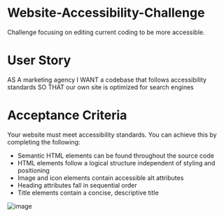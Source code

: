 # Website-Accessibility-Challenge
Challenge focusing on editing current coding to be more accessible.

# User Story

AS A marketing agency
I WANT a codebase that follows accessibility standards
SO THAT our own site is optimized for search engines

# Acceptance Criteria

Your website must meet accessibility standards. You can achieve this by completing the following:

- Semantic HTML elements can be found throughout the source code
- HTML elements follow a logical structure independent of styling and positioning
- Image and icon elements contain accessible alt attributes
- Heading attributes fall in sequential order
- Title elements contain a concise, descriptive title

![image](https://github.com/TamsinLloyd99/Website-Accessibility-Challenge/assets/152029548/6fe10a55-ec98-4452-92b3-3f466f6fc45c)

